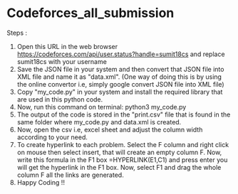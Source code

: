 # Codeforces_all_submission

Steps :
1. Open this URL in the web browser
  https://codeforces.com/api/user.status?handle=sumit18cs
  and replace sumit18cs with your username
2. Save the JSON file in your system and then convert that JSON file into XML file and name it as "data.xml". (One way of doing this is by using the online convertor i.e, simply google convert JSON file into XML file) 
3. Copy "my_code.py" in your system and install the required library that are used in this python code.
4. Now, run this command on terminal: python3 my_code.py
5. The output of the code is stored in the "print.csv" file that is found in the same folder where my_code.py and data.xml is created.
6. Now, open the csv i.e, excel sheet and adjust the column width according to your need.
7. To create hyperlink to each problem. Select the F column and right click on mouse then select insert, that will create an empty column F. Now, write this formula in the F1 box =HYPERLINK(E1,C1)  and press enter you will get the hyperlink in the F1 box. Now, select F1 and drag the whole column F all the links are generated. 
8. Happy Coding !!
